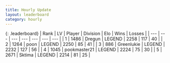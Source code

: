 ```yaml
---
title: Hourly Update
layout: leaderboard
category: hourly
---
```


{: .leaderboard}
| Rank | LV | Player | Division | Elo | Wins | Losses |
| --- | --- | --- | --- | --- | --- | --- |
| <span data-change="0">1</span> | 1486 | <span title="ID: 337810">Dregun</span> | LEGEND | <span data-change="0">2258</span> | <span data-change="0">117</span> | <span data-change="0">40</span> |
| <span data-change="0">2</span> | 1264 | <span title="ID: 540690">poon</span> | LEGEND | <span data-change="0">2250</span> | <span data-change="0">85</span> | <span data-change="0">41</span> |
| <span data-change="0">3</span> | 886 | <span title="ID: 540">Greenlukie</span> | LEGEND | <span data-change="0">2232</span> | <span data-change="0">127</span> | <span data-change="0">56</span> |
| <span data-change="0">4</span> | 1045 | <span title="ID: 652474">pookmaster21</span> | LEGEND | <span data-change="0">2224</span> | <span data-change="0">75</span> | <span data-change="0">30</span> |
| <span data-change="0">5</span> | 2671 | <span title="ID: 353063">Sktima</span> | LEGEND | <span data-change="0">2214</span> | <span data-change="0">81</span> | <span data-change="0">25</span> |